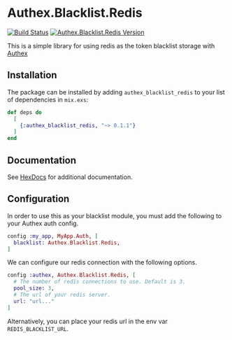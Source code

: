# Authex.Blacklist.Redis

[![Build Status](https://travis-ci.org/nsweeting/authex_blacklist_redis.svg?branch=master)](https://travis-ci.org/nsweeting/authex_blacklist_redis)
[![Authex.Blacklist.Redis Version](https://img.shields.io/hexpm/v/authex_blacklist_redis.svg)](https://hex.pm/packages/authex_blacklist_redis)

This is a simple library for using redis as the token blacklist storage with [Authex](https://github.com/nsweeting/authex)

## Installation

The package can be installed by adding `authex_blacklist_redis` to your list of dependencies in `mix.exs`:

```elixir
def deps do
  [
    {:authex_blacklist_redis, "~> 0.1.1"}
  ]
end
```

## Documentation

See [HexDocs](https://hexdocs.pm/authex_blacklist_redis) for additional documentation.

## Configuration

In order to use this as your blacklist module, you must add the following to your Authex auth config.

```elixir
config :my_app, MyApp.Auth, [
  blacklist: Authex.Blacklist.Redis,
]
```

We can configure our redis connection with the following options.

```elixir
config :authex, Authex.Blacklist.Redis, [
  # The number of redis connections to use. Default is 3.
  pool_size: 3,
  # The url of your redis server.
  url: "url..."
]
```

Alternatively, you can place your redis url in the env var `REDIS_BLACKLIST_URL`.
